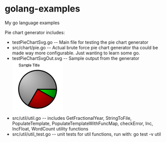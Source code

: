 golang-examples
===============

My go language examples

Pie chart generator
includes:
* testPieChartSvg.go -- Main file for testing the pie chart generator
* src/chart/pie.go -- Actual brute force pie chart generator tha could be made way more configurable. Just wanting to learn some go.
* testPieChartSvgOut.svg -- Sample output from the generator
	![alt SVG output](testPieChartSvgOut.png)
* src/util/util.go -- includes GetFractionalYear, StringToFile, PopulateTemplate, PopulateTemplateWithFuncMap, checkError, Inc, IncFloat, WordCount utility functions
* src/util/util_test.go -- unit tests for util functions, run with: go test -v util


